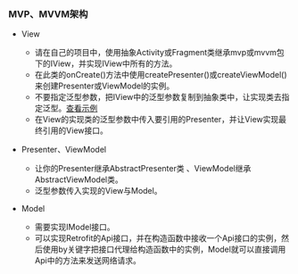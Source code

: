 ### MVP、MVVM架构

* View
   
    * 请在自己的项目中，使用抽象Activity或Fragment类继承mvp或mvvm包下的IView，并实现IView中所有的方法。
    * 在此类的onCreate()方法中使用createPresenter()或createViewModel()来创建Presenter或ViewModel的实例。
    * 不要指定泛型参数，把IView中的泛型参数复制到抽象类中，让实现类去指定泛型。[查看示例](https://github.com/xiazunyang/numeron/blob/master/app/src/main/java/com/numeron/wan/abs/AbsMvvmActivity.kt#L21)
    * 在View的实现类的泛型参数中传入要引用的Presenter，并让View实现最终引用的View接口。

* Presenter、ViewModel
    * 让你的Presenter继承AbstractPresenter类 、ViewModel继承AbstractViewModel类。
    * 泛型参数传入实现的View与Model。
    
* Model
    * 需要实现IModel接口。
    * 可以实现Retrofit的Api接口，并在构造函数中接收一个Api接口的实例，然后使用by关键字把接口代理给构造函数中的实例，Model就可以直接调用Api中的方法来发送网络请求。